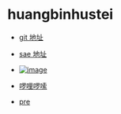 # huangbinhustei

+ [git 地址](http://huangbinhustei.github.io/2048/index.html)

+ [sae 地址](http://me2048.sinaapp.com)

+ [![image](http://huangbinhustei.github.io/title.png)](http://me2048.sinaapp.com)

+ [啰哩啰嗦](http://huangbinhustei.github.io/words.html)

+ [pre](http://huangbinhustei.github.io/pre.html)

<script>
var _hmt = _hmt || [];
(function() {
  var hm = document.createElement("script");
  hm.src = "//hm.baidu.com/hm.js?a697f9aa49264d240c7782306193e2e3";
  var s = document.getElementsByTagName("script")[0]; 
  s.parentNode.insertBefore(hm, s);
})();
</script>






